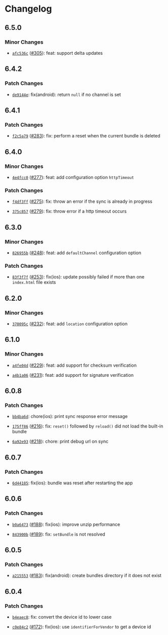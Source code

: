 # Changelog

## 6.5.0

### Minor Changes

- [`afc536c`](https://github.com/capawesome-team/capacitor-plugins/commit/afc536cd4f3b829aa4dc8f68b0b3b5a30abcbbbe) ([#305](https://github.com/capawesome-team/capacitor-plugins/pull/305)): feat: support delta updates

## 6.4.2

### Patch Changes

- [`de9144e`](https://github.com/capawesome-team/capacitor-plugins/commit/de9144eee298e9e80535ebd30086391aad47fc68): fix(android): return `null` if no channel is set

## 6.4.1

### Patch Changes

- [`f2c5a79`](https://github.com/capawesome-team/capacitor-plugins/commit/f2c5a79c41baded4bb5be3939bebde9a72e37ce7) ([#283](https://github.com/capawesome-team/capacitor-plugins/pull/283)): fix: perform a reset when the current bundle is deleted

## 6.4.0

### Minor Changes

- [`4e4fcc0`](https://github.com/capawesome-team/capacitor-plugins/commit/4e4fcc0515f5b55280755766056c86eb2a7442a1) ([#277](https://github.com/capawesome-team/capacitor-plugins/pull/277)): feat: add configuration option `httpTimeout`

### Patch Changes

- [`f4df3ff`](https://github.com/capawesome-team/capacitor-plugins/commit/f4df3ffec7b9a18271be8e0596b8f864de127eff) ([#275](https://github.com/capawesome-team/capacitor-plugins/pull/275)): fix: throw an error if the sync is already in progress

* [`375c857`](https://github.com/capawesome-team/capacitor-plugins/commit/375c8574cf09a7053e35408177eb8b340a648e42) ([#279](https://github.com/capawesome-team/capacitor-plugins/pull/279)): fix: throw error if a http timeout occurs

## 6.3.0

### Minor Changes

- [`826955b`](https://github.com/capawesome-team/capacitor-plugins/commit/826955b5bd40bb17154b4182689ef1216402e2a2) ([#248](https://github.com/capawesome-team/capacitor-plugins/pull/248)): feat: add `defaultChannel` configuration option

### Patch Changes

- [`83f3f7f`](https://github.com/capawesome-team/capacitor-plugins/commit/83f3f7f3ff314a1c69f5280848262bfdb5afbd2d) ([#253](https://github.com/capawesome-team/capacitor-plugins/pull/253)): fix(ios): update possibly failed if more than one `index.html` file exists

## 6.2.0

### Minor Changes

- [`370095c`](https://github.com/capawesome-team/capacitor-plugins/commit/370095c63a28a2901efad611a74bb880d9c6bdc0) ([#232](https://github.com/capawesome-team/capacitor-plugins/pull/232)): feat: add `location` configuration option

## 6.1.0

### Minor Changes

- [`a4fe04d`](https://github.com/capawesome-team/capacitor-plugins/commit/a4fe04d8f225f892fc8da88816acf9cd41ff4acc) ([#229](https://github.com/capawesome-team/capacitor-plugins/pull/229)): feat: add support for checksum verification

* [`a4b1a06`](https://github.com/capawesome-team/capacitor-plugins/commit/a4b1a060eebe446427ed9ea5a600a271fdc6acfa) ([#231](https://github.com/capawesome-team/capacitor-plugins/pull/231)): feat: add support for signature verification

## 6.0.8

### Patch Changes

- [`bb4ba6d`](https://github.com/capawesome-team/capacitor-plugins/commit/bb4ba6df4631c2f903a6d9c65ec78c4477cc14ab): chore(ios): print sync response error message

* [`175ff86`](https://github.com/capawesome-team/capacitor-plugins/commit/175ff8620ff20f4cf04b291e11c826ad486c4b10) ([#216](https://github.com/capawesome-team/capacitor-plugins/pull/216)): fix: `reset()` followed by `reload()` did not load the built-in bundle

- [`6a92e93`](https://github.com/capawesome-team/capacitor-plugins/commit/6a92e93d98a23168ffd0a394b776c30aa42e7dbc) ([#218](https://github.com/capawesome-team/capacitor-plugins/pull/218)): chore: print debug url on sync

## 6.0.7

### Patch Changes

- [`6d44185`](https://github.com/capawesome-team/capacitor-plugins/commit/6d441858266e1dfc5e3e2606a0e71b30540a9742): fix(ios): bundle was reset after restarting the app

## 6.0.6

### Patch Changes

- [`b0a6473`](https://github.com/capawesome-team/capacitor-plugins/commit/b0a647325380973351512a9dae00db96f2fe4c16) ([#188](https://github.com/capawesome-team/capacitor-plugins/pull/188)): fix(ios): improve unzip performance

* [`843900b`](https://github.com/capawesome-team/capacitor-plugins/commit/843900bfbab3ec89f2289d0399e7bef1cba4a632) ([#189](https://github.com/capawesome-team/capacitor-plugins/pull/189)): fix: `setBundle` is not resolved

## 6.0.5

### Patch Changes

- [`a215553`](https://github.com/capawesome-team/capacitor-plugins/commit/a215553180d3c96b6d58cc3cecd537be4d0c6349) ([#183](https://github.com/capawesome-team/capacitor-plugins/pull/183)): fix(android): create bundles directory if it does not exist

## 6.0.4

### Patch Changes

- [`b4eaec8`](https://github.com/capawesome-team/capacitor-plugins/commit/b4eaec8b244b2df54f0b8a48eb6c7179f64c19dc): fix: convert the device id to lower case

* [`c0e84c2`](https://github.com/capawesome-team/capacitor-plugins/commit/c0e84c2461f6857907797b071c579dccfdd332ce) ([#172](https://github.com/capawesome-team/capacitor-plugins/pull/172)): fix(ios): use `identifierForVendor` to get a device id
